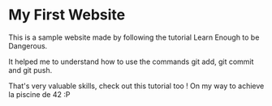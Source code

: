 # My First Website

This is a sample website made by following the tutorial Learn Enough to be Dangerous.

It helped me to understand how to use the commands git add, git commit and git push.


That's very valuable skills, check out this tutorial too !
On my way to achieve la piscine de 42 :P

